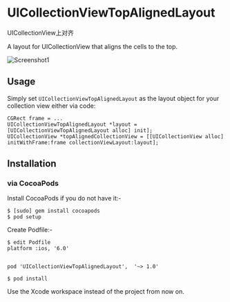 # UICollectionViewTopAlignedLayout

 UICollectionView上对齐

 A layout for UICollectionView that aligns the cells to the top.

![Screenshot1](https://heroims.github.io/UICollectionViewTopAlignedLayout/SimulatorScreenShot1.png "Screenshot1") 


## Usage

Simply set `UICollectionViewTopAlignedLayout` as the layout object for your collection view either via code:

```objc
CGRect frame = ...
UICollectionViewTopAlignedLayout *layout = [UICollectionViewTopAlignedLayout alloc] init];
UICollectionView *topAlignedCollectionView = [[UICollectionView alloc] initWithFrame:frame collectionViewLayout:layout];
```

## Installation

### via CocoaPods
Install CocoaPods if you do not have it:-
````
$ [sudo] gem install cocoapods
$ pod setup
````
Create Podfile:-
````
$ edit Podfile
platform :ios, '6.0'


pod 'UICollectionViewTopAlignedLayout',  '~> 1.0'

$ pod install
````
Use the Xcode workspace instead of the project from now on.

